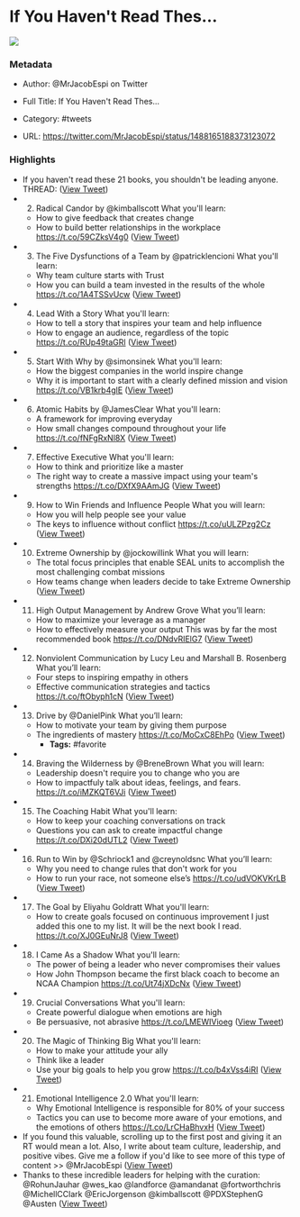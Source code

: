# If You Haven't Read Thes...

![](https://pbs.twimg.com/profile_images/1556673337727692800/Lim72-q-.jpg)

### Metadata

- Author: @MrJacobEspi on Twitter
- Full Title: If You Haven't Read Thes...
- Category: #tweets


- URL: https://twitter.com/MrJacobEspi/status/1488165188373123072

### Highlights

- If you haven't read these 21 books, you shouldn't be leading anyone.
  THREAD: ([View Tweet](https://twitter.com/MrJacobEspi/status/1488165188373123072))
- 2) Radical Candor by 
  @kimballscott
  What you'll learn:
  - How to give feedback that creates change
  - How to build better relationships in the workplace
  https://t.co/59CZksV4g0 ([View Tweet](https://twitter.com/MrJacobEspi/status/1488165198338748423))
- 3) The Five Dysfunctions of a Team by 
  @patricklencioni
  What you'll learn:
  - Why team culture starts with Trust
  - How you can build a team invested in the results of the whole
  https://t.co/1A4TSSvUcw ([View Tweet](https://twitter.com/MrJacobEspi/status/1488165203443216386))
- 4) Lead With a Story 
  What you'll learn:
  - How to tell a story that inspires your team and help influence
  - How to engage an audience, regardless of the topic
  https://t.co/RUp49taGRl ([View Tweet](https://twitter.com/MrJacobEspi/status/1488165208581230597))
- 5) Start With Why by 
  @simonsinek
  What you'll learn:
  - How the biggest companies in the world inspire change
  - Why it is important to start with a clearly defined mission and vision
  https://t.co/VB1krb4glE ([View Tweet](https://twitter.com/MrJacobEspi/status/1488165213752881156))
- 6) Atomic Habits by 
  @JamesClear
  What you'll learn:
  - A framework for improving everyday
  - How small changes compound throughout your life
  https://t.co/fNFgRxNl8X ([View Tweet](https://twitter.com/MrJacobEspi/status/1488165218815393795))
- 7) Effective Executive
  What you'll learn:
  - How to think and prioritize like a master
  - The right way to create a massive impact using your team's strengths
  https://t.co/DXfX9AAmJG ([View Tweet](https://twitter.com/MrJacobEspi/status/1488165223907291139))
- 9) How to Win Friends and Influence People
  What you will learn:
  - How you will help people see your value
  - The keys to influence without conflict
  https://t.co/uULZPzg2Cz ([View Tweet](https://twitter.com/MrJacobEspi/status/1488165234204299272))
- 10) Extreme Ownership by 
  @jockowillink
  What you will learn:
  - The total focus principles that enable SEAL units to accomplish the most challenging combat missions
  - How teams change when leaders decide to take Extreme Ownership ([View Tweet](https://twitter.com/MrJacobEspi/status/1488165239421956096))
- 11) High Output Management by Andrew Grove
  What you’ll learn:
  - How to maximize your leverage as a manager
  - How to effectively measure your output
  This was by far the most recommended book
  https://t.co/DNdvRIElG7 ([View Tweet](https://twitter.com/MrJacobEspi/status/1488165244534886409))
- 12) Nonviolent Communication by Lucy Leu and Marshall B. Rosenberg
  What you’ll learn:
  - Four steps to inspiring empathy in others
  - Effective communication strategies and tactics
  https://t.co/ftObyph1cN ([View Tweet](https://twitter.com/MrJacobEspi/status/1488165249630887937))
- 13) Drive by 
  @DanielPink
  What you’ll learn:
  - How to motivate your team by giving them purpose
  - The ingredients of mastery
  https://t.co/MoCxC8EhPo ([View Tweet](https://twitter.com/MrJacobEspi/status/1488165254785765383))
    - **Tags:** #favorite
- 14) Braving the Wilderness by 
  @BreneBrown
  What you will learn:
  - Leadership doesn't require you to change who you are
  - How to impactfuly talk about ideas, feelings, and fears.
  https://t.co/iMZKQT6VJi ([View Tweet](https://twitter.com/MrJacobEspi/status/1488165259894423554))
- 15) The Coaching Habit
  What you'll learn:
  - How to keep your coaching conversations on track
  - Questions you can ask to create impactful change
  https://t.co/DXi20dUTL2 ([View Tweet](https://twitter.com/MrJacobEspi/status/1488165265154064385))
- 16) Run to Win by 
  @Schriock1
  and 
  @creynoldsnc
  What you’ll learn:
  - Why you need to change rules that don't work for you
  - How to run your race, not someone else’s
  https://t.co/udVOKVKrLB ([View Tweet](https://twitter.com/MrJacobEspi/status/1488165270237499393))
- 17) The Goal by Eliyahu Goldratt
  What you'll learn:
  - How to create goals focused on continuous improvement 
  I just added this one to my list. It will be the next book I read.
  https://t.co/XJ0GEuNrJ8 ([View Tweet](https://twitter.com/MrJacobEspi/status/1488165275337781249))
- 18) I Came As a Shadow
  What you'll learn:
  - The power of being a leader who never compromises their values
  - How John Thompson became the first black coach to become an NCAA Champion
  https://t.co/Ut74jXDcNx ([View Tweet](https://twitter.com/MrJacobEspi/status/1488165280446484481))
- 19) Crucial Conversations
  What you'll learn:
  - Create powerful dialogue when emotions are high
  - Be persuasive, not abrasive
  https://t.co/LMEWIVioeg ([View Tweet](https://twitter.com/MrJacobEspi/status/1488165285496451072))
- 20) The Magic of Thinking Big
  What you'll learn:
  - How to make your attitude your ally
  - Think like a leader
  - Use your big goals to help you grow
  https://t.co/b4xVss4iRI ([View Tweet](https://twitter.com/MrJacobEspi/status/1488165286368866308))
- 21) Emotional Intelligence 2.0
  What you'll learn:
  - Why Emotional Intelligence is responsible for 80% of your success
  - Tactics you can use to become more aware of your emotions, and the emotions of others
  https://t.co/LrCHaBhvxH ([View Tweet](https://twitter.com/MrJacobEspi/status/1488165291439767559))
- If you found this valuable, scrolling up to the first post and giving it an RT would mean a lot.
  Also, I write about team culture, leadership, and positive vibes. 
  Give me a follow if you'd like to see more of this type of content >> 
  @MrJacobEspi ([View Tweet](https://twitter.com/MrJacobEspi/status/1488165296754106370))
- Thanks to these incredible leaders for helping with the curation:
  @RohunJauhar
  @wes_kao
  @landforce
  @amandanat
  @fortworthchris
  @MichellCClark
  @EricJorgenson
  @kimballscott
  @PDXStephenG
  @Austen ([View Tweet](https://twitter.com/MrJacobEspi/status/1488165301967413249))
